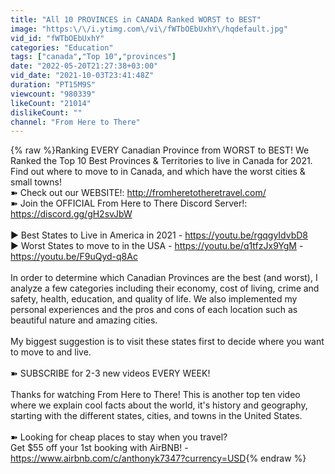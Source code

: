 ```yaml
---
title: "All 10 PROVINCES in CANADA Ranked WORST to BEST"
image: "https:\/\/i.ytimg.com\/vi\/fWTbOEbUxhY\/hqdefault.jpg"
vid_id: "fWTbOEbUxhY"
categories: "Education"
tags: ["canada","Top 10","provinces"]
date: "2022-05-20T21:27:38+03:00"
vid_date: "2021-10-03T23:41:48Z"
duration: "PT15M9S"
viewcount: "980339"
likeCount: "21014"
dislikeCount: ""
channel: "From Here to There"
---
```

{% raw %}Ranking EVERY Canadian Province from WORST to BEST! We Ranked the Top 10 Best Provinces &amp; Territories to live in Canada for 2021. Find out where to move to in Canada, and which have the worst cities &amp; small towns!<br />➽ Check out our WEBSITE!: <a rel="nofollow" target="blank" href="http://fromheretotheretravel.com/">http://fromheretotheretravel.com/</a><br />➽ Join the OFFICIAL From Here to There Discord Server!: <a rel="nofollow" target="blank" href="https://discord.gg/gH2svJbW">https://discord.gg/gH2svJbW</a><br /><br />► Best States to Live in America in 2021 - <a rel="nofollow" target="blank" href="https://youtu.be/rgqgyIdvbD8">https://youtu.be/rgqgyIdvbD8</a><br />► Worst States to move to in the USA - <a rel="nofollow" target="blank" href="https://youtu.be/q1tfzJx9YgM">https://youtu.be/q1tfzJx9YgM</a> - <a rel="nofollow" target="blank" href="https://youtu.be/F9uQyd-q8Ac">https://youtu.be/F9uQyd-q8Ac</a><br /><br />In order to determine which Canadian Provinces are the best (and worst), I analyze a few categories including their economy, cost of living, crime and safety, health, education, and quality of life. We also implemented my personal experiences and the pros and cons of each location such as beautiful nature and amazing cities.<br /><br />My biggest suggestion is to visit these states first to decide where you want to move to and live.<br /><br />➽ SUBSCRIBE for 2-3 new videos EVERY WEEK!<br /><br />Thanks for watching From Here to There! This is another top ten video where we explain cool facts about the world, it's history and geography, starting with the different states, cities, and towns in the United States.<br /><br />➽ Looking for cheap places to stay when you travel?<br />Get $55 off your 1st booking with AirBNB! - <a rel="nofollow" target="blank" href="https://www.airbnb.com/c/anthonyk7347?currency=USD">https://www.airbnb.com/c/anthonyk7347?currency=USD</a>{% endraw %}
